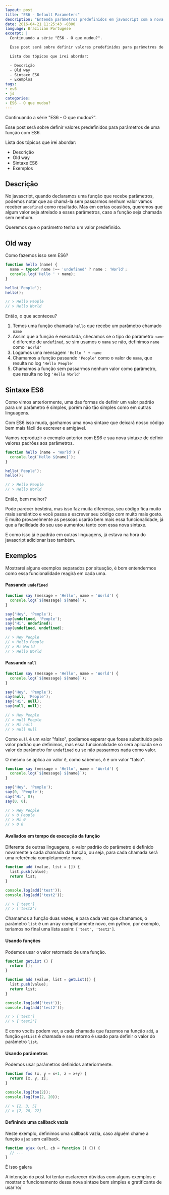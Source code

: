 ```yaml
---
layout: post
title: "ES6 - Default Parameters"
description: "Entenda parâmetros predefinidos em javascript com a nova sintaxe do es6."
date: 2016-04-21 11:25:43 -0300
language: Brazilian Portugese
excerpt: |
  Continuando a série "ES6 - O que mudou?".

  Esse post será sobre definir valores predefinidos para parâmetros de uma função com ES6.

  Lista dos tópicos que irei abordar:

  - Descrição
  - Old way
  - Sintaxe ES6
  - Exemplos
tags:
- es6
- js
categories:
- ES6 - O que mudou?
---
```


Continuando a série "ES6 - O que mudou?".

Esse post será sobre definir valores predefinidos para parâmetros de uma função com ES6.

Lista dos tópicos que irei abordar:

- Descrição
- Old way
- Sintaxe ES6
- Exemplos

## Descrição

No javascript, quando declaramos uma função que recebe parâmetros, podemos notar que ao chamá-la sem passarmos nenhum valor vamos receber `undefined` como resultado. Mas em certas ocasiões, queremos que algum valor seja atrelado a esses parâmetros, caso a função seja chamada sem nenhum.

Queremos que o parâmetro tenha um valor predefinido.

## Old way

Como fazemos isso sem ES6?

```javascript
function hello (name) {
  name = typeof name !== 'undefined' ? name : 'World';
  console.log('Hello ' + name);
}

hello('People');
hello();

// > Hello People
// > Hello World
```

Então, o que aconteceu?

1. Temos uma função chamada `hello` que recebe um parâmetro chamado `name`
2. Assim que a função é executada, checamos se o tipo do parâmetro `name` é diferente de `undefined`, se sim usamos o `name` se não, definimos `name` como `'World'`
3. Logamos uma mensagem `'Hello ' + name`
4. Chamamos a função passando `'People'` como o valor de `name`, que resulta no log `'Hello People'`
5. Chamamos a função sem passarmos nenhum valor como parâmetro, que resulta no log `'Hello World'`

## Sintaxe ES6

Como vimos anteriormente, uma das formas de definir um valor padrão para um parâmetro é simples, porém não tão simples como em outras linguagens.

Com ES6 isso muda, ganhamos uma nova sintaxe que deixará nosso código bem mais fácil de escrever e amigável.

Vamos reproduzir o exemplo anterior com ES6 e sua nova sintaxe de definir valores padrões aos parâmetros.

```javascript
function hello (name = 'World') {
  console.log(`Hello ${name}`);
}

hello('People');
hello();

// > Hello People
// > Hello World
```

Então, bem melhor?

Pode parecer besteira, mas isso faz muita diferença, seu código fica muito mais semântico e você passa a escrever seu código com muito mais gosto.
E muito provavelmente as pessoas usarão bem mais essa funcionalidade, já que a facilidade do seu uso aumentou tanto com essa nova sintaxe.

E como isso já é padrão em outras linguagens, já estava na hora do javascript adicionar isso também.

## Exemplos

Mostrarei alguns exemplos separados por situação, é bom entendermos como essa funcionalidade reagirá em cada uma.

#### Passando `undefined`

```javascript
function say (message = 'Hello', name = 'World') {
  console.log(`${message} ${name}`);
}

say('Hey', 'People');
say(undefined, 'People');
say('Hi', undefined);
say(undefined, undefined);

// > Hey People
// > Hello People
// > Hi World
// > Hello World
```

#### Passando `null`

```javascript
function say (message = 'Hello', name = 'World') {
  console.log(`${message} ${name}`);
}

say('Hey', 'People');
say(null, 'People');
say('Hi', null);
say(null, null);

// > Hey People
// > null People
// > Hi null
// > null null
```

Como `null` é um valor "falso", podiamos esperar que fosse substituido pelo valor padrão que definimos, mas essa funcionalidade só será aplicada se o valor do parâmetro for `undefined` ou se não passarmos nada como valor.

O mesmo se aplica ao valor `0`, como sabemos, `0` é um valor "falso".

```javascript
function say (message = 'Hello', name = 'World') {
  console.log(`${message} ${name}`);
}

say('Hey', 'People');
say(0, 'People');
say('Hi', 0);
say(0, 0);

// > Hey People
// > 0 People
// > Hi 0
// > 0 0
```

#### Avaliados em tempo de execução da função

Diferente de outras linguagens, o valor padrão do parâmetro é definido novamente a cada chamada da função, ou seja, para cada chamada será uma referência completamente nova.

```javascript
function add (value, list = []) {
  list.push(value);
  return list;
}

console.log(add('test'));
console.log(add('test2'));

// > ['test']
// > ['test2']
```

Chamamos a função duas vezes, e para cada vez que chamamos, o parâmetro `list` é um array completamente novo, em python, por exemplo, teriamos no final uma lista assim: `['test', 'test2']`.

#### Usando funções

Podemos usar o valor retornado de uma função.

```javascript
function getList () {
  return [];
}

function add (value, list = getList()) {
  list.push(value);
  return list;
}

console.log(add('test'));
console.log(add('test2'));

// > ['test']
// > ['test2']
```

E como vocês podem ver, a cada chamada que fazemos na função `add`, a função `getList` é chamada e seu retorno é usado para definir o valor do parâmetro `list`.

#### Usando parâmetros

Podemos usar parâmetros definidos anteriormente.

```javascript
function foo (x, y = x+1, z = x+y) {
  return [x, y, z];
}

console.log(foo(2));
console.log(foo(2, 20));

// > [2, 3, 5]
// > [2, 20, 22]
```


#### Definindo uma callback vazia

Neste exemplo, definimos uma callback vazia, caso alguém chame a função `ajax` sem callback.

```javascript
function ajax (url, cb = function () {}) {
  // ...
}
```


É isso galera

A intenção do post foi tentar esclarecer dúvidas com alguns exemplos e mostrar o funcionamento dessa nova sintaxe bem simples e gratificante de usar \o/
